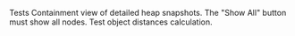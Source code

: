 Tests Containment view of detailed heap snapshots. The "Show All" button must show all nodes. Test object distances calculation.
